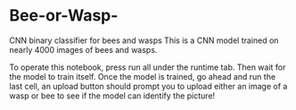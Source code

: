 # Bee-or-Wasp-
CNN binary classifier for bees and wasps
This is a CNN model trained on nearly 4000 images of bees and wasps.

To operate this notebook, press run all under the runtime tab. Then wait for the model to train itself.
Once the model is trained, go ahead and run the last cell, an upload button should prompt you to upload
either an image of a wasp or bee to see if the model can identify the picture!
